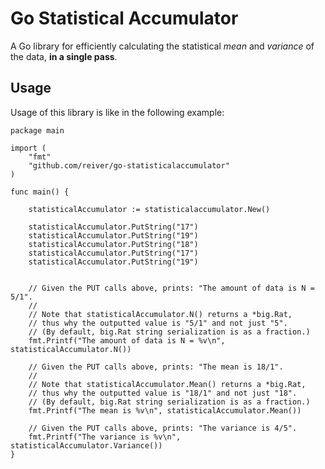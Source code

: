 # Go Statistical Accumulator

A Go library for efficiently calculating the statistical *mean* and *variance* of the data, **in a single pass**.

## Usage
Usage of this library is like in the following example:

```
package main

import (
	"fmt"
	"github.com/reiver/go-statisticalaccumulator"
)

func main() {

	statisticalAccumulator := statisticalaccumulator.New()

	statisticalAccumulator.PutString("17")
	statisticalAccumulator.PutString("19")
	statisticalAccumulator.PutString("18")
	statisticalAccumulator.PutString("17")
	statisticalAccumulator.PutString("19")


	// Given the PUT calls above, prints: "The amount of data is N = 5/1".
	//
	// Note that statisticalAccumulator.N() returns a *big.Rat,
	// thus why the outputted value is "5/1" and not just "5".
	// (By default, big.Rat string serialization is as a fraction.)
	fmt.Printf("The amount of data is N = %v\n", statisticalAccumulator.N())

	// Given the PUT calls above, prints: "The mean is 18/1".
	//
	// Note that statisticalAccumulator.Mean() returns a *big.Rat,
	// thus why the outputted value is "18/1" and not just "18".
	// (By default, big.Rat string serialization is as a fraction.)
	fmt.Printf("The mean is %v\n", statisticalAccumulator.Mean())

	// Given the PUT calls above, prints: "The variance is 4/5".
	fmt.Printf("The variance is %v\n", statisticalAccumulator.Variance())
}
```
